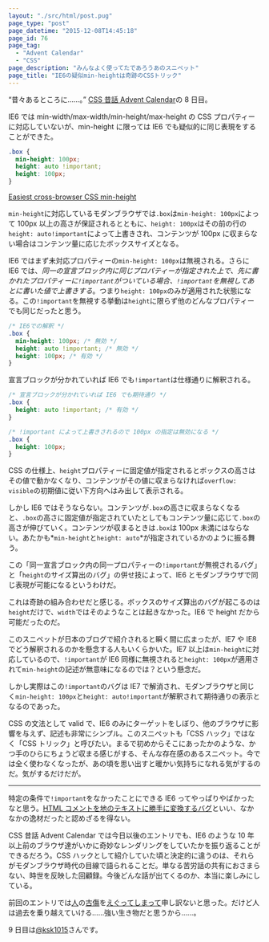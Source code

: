 ```yaml
---
layout: "./src/html/post.pug"
page_type: "post"
page_datetime: "2015-12-08T14:45:18"
page_id: 76
page_tag:
  - "Advent Calendar"
  - "CSS"
page_description: "みんなよく使ってたであろうあのスニペット"
page_title: "IE6の疑似min-heightは奇跡のCSSトリック"
---
```


“昔々あるところに……。” [CSS 昔話 Advent Calendar](http://www.adventar.org/calendars/723)の 8 日目。

IE6 では min-width/max-width/min-height/max-height の CSS プロパティーに対応していないが、min-height に限っては IE6 でも疑似的に同じ表現をすることができた。

<!-- prettier-ignore -->
```css
.box {
  min-height: 100px;
  height: auto !important;
  height: 100px;
}
```

[Easiest cross-browser CSS min-height](http://makezine.com/2008/03/21/easiest-crossbrowser-css-minhe/)

`min-height`に対応しているモダンブラウザでは`.box`は`min-height: 100px`によって 100px 以上の高さが保証されるとともに、`height: 100px`はその前の行の`height: auto!important`によって上書きされ、コンテンツが 100px に収まらない場合はコンテンツ量に応じたボックスサイズとなる。

IE6 ではまず未対応プロパティーの`min-height: 100px`は無視される。さらに IE6 では、_同一の宣言ブロック内に同じプロパティーが指定された上で、先に書かれたプロパティーに`!important`がついている場合、`!important`を無視してあとに書いた値で上書きする_。つまり`height: 100px`のみが適用された状態になる。この`!important`を無視する挙動は`height`に限らず他のどんなプロパティーでも同じだったと思う。

<!-- prettier-ignore -->
```css
/* IE6での解釈 */
.box {
  min-height: 100px; /* 無効 */
  height: auto !important; /* 無効 */
  height: 100px; /* 有効 */
}
```

宣言ブロックが分かれていれば IE6 でも`!important`は仕様通りに解釈される。

<!-- prettier-ignore -->
```css
/* 宣言ブロックが分かれていれば IE6 でも期待通り */
.box {
  height: auto !important; /* 有効 */
}

/* !important によって上書きされるので 100px の指定は無効になる */
.box {
  height: 100px;
}
```

CSS の仕様上、`height`プロパティーに固定値が指定されるとボックスの高さはその値で動かなくなり、コンテンツがその値に収まらなければ`overflow: visible`の初期値に従い下方向へはみ出して表示される。

しかし IE6 ではそうならない。コンテンツが`.box`の高さに収まらなくなると、`.box`の高さに固定値が指定されていたとしてもコンテンツ量に応じて`.box`の高さが伸びていく。コンテンツが収まるときは`.box`は 100px 未満にはならない。あたかも*`min-height`と`height: auto`*が指定されているかのように振る舞う。

この「同一宣言ブロック内の同一プロパティーの`!important`が無視されるバグ」と「`height`のサイズ算出のバグ」の併せ技によって、IE6 とモダンブラウザで同じ表現が可能になるというわけだ。

これは奇跡の組み合わせだと感じる。ボックスのサイズ算出のバグが起こるのは`height`だけで、`width`ではそのようなことは起きなかった。IE6 で height だから可能だったのだ。

このスニペットが日本のブログで紹介されると瞬く間に広まったが、IE7 や IE8 でどう解釈されるのかを懸念する人もいくらかいた。IE7 以上は`min-height`に対応しているので、`!important`が IE6 同様に無視されると`height: 100px`が適用されて`min-height`の記述が無意味になるのでは？という懸念だ。

しかし実際はこの`!important`のバグは IE7 で解消され、モダンブラウザと同じく`min-height: 100px`と`height: auto!important`が解釈されて期待通りの表示となるのであった。

CSS の文法として valid で、IE6 のみにターゲットをしぼり、他のブラウザに影響を与えず、記述も非常にシンプル。このスニペットも「CSS ハック」ではなく「CSS トリック」と呼びたい。まるで初めからそこにあったかのような、かつ手のひらにちょうど収まる感じがする、そんな存在感のあるスニペット。今では全く使わなくなったが、あの頃を思い出すと暖かい気持ちになれる気がするのだ。気がするだけだが。

---

特定の条件で`!important`をなかったことにできる IE6 ってやっぱりやばかったなと思う。[HTML コメントを地のテキストに勝手に変換するバグ](http://geckotang.tumblr.com/post/134334733431/ac2015-css-1)といい、なかなかの逸材だったと認めざるを得ない。

CSS 昔話 Advent Calendar では今日以後のエントリでも、IE6 のような 10 年以上前のブラウザ達がいかに奇妙なレンダリングをしていたかを振り返ることができるだろう。CSS ハックとして紹介していた頃と決定的に違うのは、それらがモダンブラウザ時代の目線で語られることだ。単なる苦労話の共有におさまらない、時世を反映した回顧録。今後どんな話が出てくるのか、本当に楽しみにしている。

前回のエントリでは[人](https://twitter.com/neotag/status/672601431472345088)の[古傷](https://twitter.com/neotag/status/672602727004770305)を[えぐってしまって](https://twitter.com/neotag/status/672602945142153216)申し訳ないと思った。だけど人は過去を乗り越えていける……強い生き物だと思うから……。

9 日目は[@ksk1015](http://www.adventar.org/users/1744)さんです。
